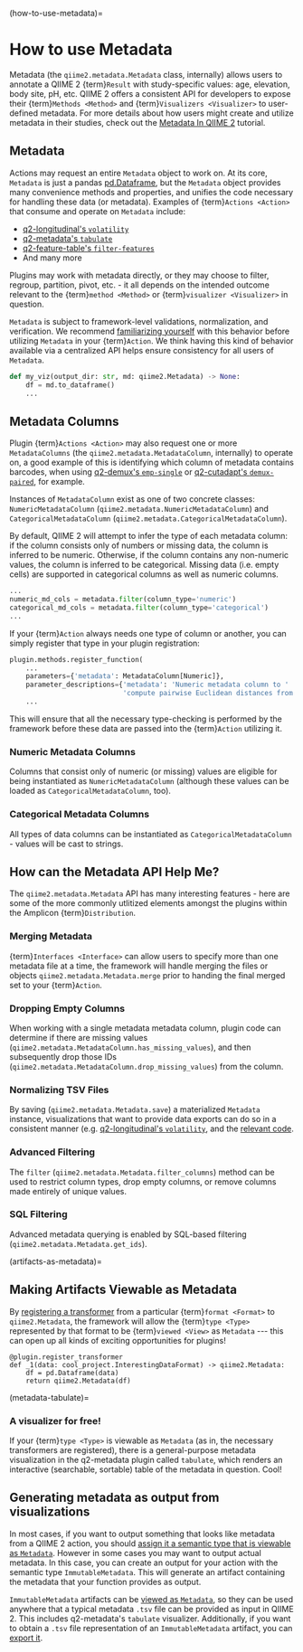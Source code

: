 (how-to-use-metadata)=
# How to use Metadata

Metadata (the `qiime2.metadata.Metadata` class, internally) allows users to annotate a QIIME 2 {term}`Result` with study-specific values: age, elevation, body site, pH, etc.
QIIME 2 offers a consistent API for developers to expose their {term}`Methods <Method>` and {term}`Visualizers <Visualizer>` to user-defined metadata.
For more details about how users might create and utilize metadata in their studies, check out the [Metadata In QIIME 2](https://docs.qiime2.org/2018.4/tutorials/metadata/) tutorial.

## Metadata

Actions may request an entire `Metadata` object to work on.
At its core, `Metadata` is just a pandas [pd.Dataframe](https://pandas.pydata.org/docs/reference/api/pandas.DataFrame.html), but the `Metadata` object provides many convenience methods and properties, and unifies the code necessary for handling these data (or metadata).
Examples of {term}`Actions <Action>`  that consume and operate on `Metadata` include:

- [q2-longitudinal's `volatility`](https://docs.qiime2.org/2018.4/plugins/available/longitudinal/volatility/)
- [q2-metadata's `tabulate`](https://docs.qiime2.org/2018.4/plugins/available/metadata/tabulate/)
- [q2-feature-table's `filter-features`](https://docs.qiime2.org/2018.4/plugins/available/feature-table/filter-features/)
- And many more

Plugins may work with metadata directly, or they may choose to filter, regroup, partition, pivot, etc. - it all depends on the intended outcome relevant to the {term}`method <Method>` or {term}`visualizer <Visualizer>` in question.

`Metadata` is subject to framework-level validations, normalization, and verification.
We recommend [familiarizing yourself](https://docs.qiime2.org/2018.4/tutorials/metadata/) with this behavior before utilizing `Metadata` in your {term}`Action`.
We think having this kind of behavior available via a centralized API helps ensure consistency for all users of `Metadata`.

```python
def my_viz(output_dir: str, md: qiime2.Metadata) -> None:
    df = md.to_dataframe()
    ...
```

## Metadata Columns

Plugin {term}`Actions <Action>` may also request one or more `MetadataColumns` (the `qiime2.metadata.MetadataColumn`, internally) to operate on, a good example of this is identifying which column of metadata contains barcodes, when using [q2-demux's `emp-single`](https://docs.qiime2.org/2018.4/plugins/available/demux/emp-single/) or [q2-cutadapt's `demux-paired`](https://docs.qiime2.org/2018.4/plugins/available/cutadapt/demux-paired/), for example. 

Instances of `MetadataColumn` exist as one of two concrete classes: `NumericMetadataColumn` (`qiime2.metadata.NumericMetadataColumn`) and `CategoricalMetadataColumn` (`qiime2.metadata.CategoricalMetadataColumn`).

By default, QIIME 2 will attempt to infer the type of each metadata column: if the column consists only of numbers or missing data, the column is inferred to be numeric.
Otherwise, if the column contains any non-numeric values, the column is inferred to be categorical.
Missing data (i.e. empty cells) are supported in categorical columns as well as numeric columns.

```python
...
numeric_md_cols = metadata.filter(column_type='numeric')
categorical_md_cols = metadata.filter(column_type='categorical')
...
```

If your {term}`Action` always needs one type of column or another, you can simply register that type in your plugin registration:

```python
plugin.methods.register_function(
    ...
    parameters={'metadata': MetadataColumn[Numeric]},
    parameter_descriptions={'metadata': 'Numeric metadata column to '
                            'compute pairwise Euclidean distances from'},
    ...
```

This will ensure that all the necessary type-checking is performed by the framework before these data are passed into the {term}`Action` utilizing it.

### Numeric Metadata Columns

Columns that consist only of numeric (or missing) values are eligible for being instantiated as `NumericMetadataColumn` (although these values can be loaded as `CategoricalMetadataColumn`, too).

### Categorical Metadata Columns

All types of data columns can be instantiated as `CategoricalMetadataColumn` - values will be cast to strings.

## How can the Metadata API Help Me?

The `qiime2.metadata.Metadata` API has many interesting features - here are some of the more commonly utlitized elements amongst the plugins within the Amplicon {term}`Distribution`.

### Merging Metadata

{term}`Interfaces <Interface>` can allow users to specify more than one metadata file at a time, the framework will handle merging the files or objects `qiime2.metadata.Metadata.merge` prior to handing the final merged set to your {term}`Action`.

### Dropping Empty Columns

When working with a single metadata metadata column, plugin code can determine if there are missing values (`qiime2.metadata.MetadataColumn.has_missing_values`), and then subsequently drop those IDs (`qiime2.metadata.MetadataColumn.drop_missing_values`) from the column.

### Normalizing TSV Files

By saving (`qiime2.metadata.Metadata.save`) a materialized `Metadata` instance, visualizations that want to provide data exports can do so in a consistent manner (e.g. [q2-longitudinal's `volatility`](https://docs.qiime2.org/2018.4/plugins/available/longitudinal/volatility/), and the [relevant code](https://github.com/qiime2/q2-longitudinal/blob/93558f4d6b5f34c9a01f8d7a63175dfba249b361/q2_longitudinal/_longitudinal.py#L330).

### Advanced Filtering

The `filter` (`qiime2.metadata.Metadata.filter_columns`) method can be used to restrict column types, drop empty columns, or remove columns made entirely of unique values.

### SQL Filtering

Advanced metadata querying is enabled by SQL-based filtering (`qiime2.metadata.Metadata.get_ids`).

(artifacts-as-metadata)=
## Making Artifacts Viewable as Metadata

By [registering a transformer](howto-create-register-transformer) from a particular {term}`format <Format>` to `qiime2.Metadata`, the framework will allow the {term}`type <Type>` represented by that format to be {term}`viewed <View>` as `Metadata` --- this can open up all kinds of exciting opportunities for plugins!

```{python}
@plugin.register_transformer
def _1(data: cool_project.InterestingDataFormat) -> qiime2.Metadata:
    df = pd.Dataframe(data)
    return qiime2.Metadata(df)
```

(metadata-tabulate)=
### A visualizer for free!

If your {term}`type <Type>` is viewable as `Metadata` (as in, the necessary transformers are registered), there is a general-purpose metadata visualization in the q2-metadata plugin called `tabulate`, which renders an interactive (searchable, sortable) table of the metadata in question.
Cool!

## Generating metadata as output from visualizations

In most cases, if you want to output something that looks like metadata from a QIIME 2 action, you should [assign it a semantic type that is viewable as `Metadata`](artifacts-as-metadata).
However in some cases you may want to output actual metadata. 
In this case, you can create an output for your action with the semantic type `ImmutableMetadata`.
This will generate an artifact containing the metadata that your function provides as output.  

`ImmutableMetadata` artifacts can be [viewed as `Metadata`](artifacts-as-metadata), so they can be used anywhere that a typical metadata `.tsv` file can be provided as input in QIIME 2.
This includes q2-metadata's `tabulate` visualizer.
Additionally, if you want to obtain a `.tsv` file representation of an `ImmutableMetadata` artifact, you can [export it](https://docs.qiime2.org/2024.2/tutorials/exporting/). 

